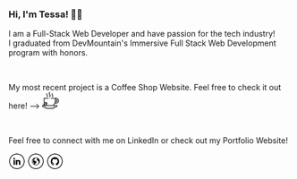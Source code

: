### Hi, I'm Tessa! 👋🏼


I am a Full-Stack Web Developer and have passion for the tech industry!
<br />
I graduated from DevMountain's Immersive Full Stack Web Development program with honors.

<br />

My most recent project is a Coffee Shop Website. Feel free to check it out here! --> <a href="https://impresso-expresso.netlify.app/" target="_blank"><img src="https://github.com/tessa-woodard/tessa-woodard/blob/main/coffee.png" alt="Website" width="30"></a>

<br />

Feel free to connect with me on LinkedIn or check out my Portfolio Website!

<a href="https://www.linkedin.com/in/tessa-woodard-0540371b7/" target="_blank"><img src="https://github.com/tessa-woodard/tessa-woodard/blob/main/linked.png?raw=true" alt="LinkedIn" width="30"></a>
<a href="https://tessawoodard.me/" target="_blank"><img src="https://github.com/tessa-woodard/tessa-woodard/blob/main/portfolio.png?raw=true" alt="Website" width="30"></a>
<a href="https://github.com/tessa-woodard" target="_blank"><img src="https://github.com/tessa-woodard/tessa-woodard/blob/main/github.png?raw=true" alt="GitHub" width="30"></a>


